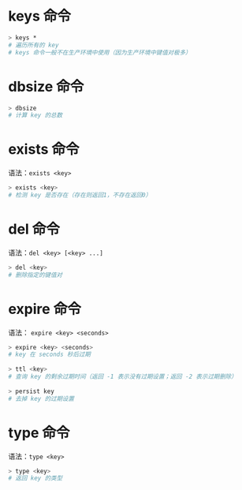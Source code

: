 
# keys 命令

```sh
> keys *
# 遍历所有的 key
# keys 命令一般不在生产环境中使用（因为生产环境中键值对极多）
```


# dbsize 命令


```sh
> dbsize
# 计算 key 的总数
```


# exists 命令

语法：`exists <key>`

```sh
> exists <key>
# 检测 key 是否存在（存在则返回1，不存在返回0）
```

# del 命令

语法：`del <key> [<key> ...]`

```sh
> del <key>
# 删除指定的键值对
```

# expire 命令

语法： `expire <key> <seconds>`

```sh
> expire <key> <seconds>
# key 在 seconds 秒后过期
  
> ttl <key>
# 查询 key 的剩余过期时间（返回 -1 表示没有过期设置；返回 -2 表示过期删除）
 
> persist key
# 去掉 key 的过期设置
```

# type 命令

语法：`type <key>`

```sh
> type <key>
# 返回 key 的类型
```
